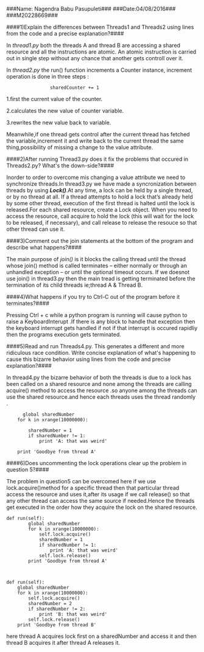 ###Name: Nagendra Babu Pasupuleti###
###Date:04/08/2016###
###M20228669###

####1)Explain the differences between Threads1 and Threads2 using lines from the code and a precise explanation?####

In *thread1.py* both the threads A and thread B are accessing a shared  resource and all the instructions are atomic.
An atomic instruction is  carried out in single step without any chance that another gets controll over it. 

In *thread2.py*  the run() function increments a Counter instance, increment operation is done in three steps :
                          
                    sharedCounter += 1

1.first the current value of the counter.

2.calculates the new value of counter variable.

3.rewrites the new value back to variable.

Meanwhile,if one thread gets control after the current thread has fetched the variable,increment it and write back to the current thread the same thing,possibility of missing a change to the value attribute.

####2)After running Thread3.py does it fix the problems that occured in Threads2.py? What's the down-side?####

Inorder to order to overcome mis changing a value attribute we need to synchronize threads.In thread3.py we have made a syncronization between threads by using  **_Lock()_**.At any time, a lock can be held by a single thread, or by no thread at all. If a thread attempts to hold a lock that’s already held by some other thread, execution of the first thread is halted until the lock is released.For each shared resource, create a Lock object. When you need to access the resource, call acquire to hold the lock (this will wait for the lock to be released, if necessary), and call release to release the resouce so that other thread can use it.

####3)Comment out the join statements at the bottom of the program and describe what happens?####

The main purpose of *_join()_* is it blocks the calling thread until the thread whose join() method is called terminates – either normally or through an unhandled exception – or until the optional timeout occurs.
If we doesnot use join() in thread3.py then the main tread is getting terminated before the termination of its child threads ie;thread A & Thread B.

####4)What happens if you try to Ctrl-C out of the program before it terminates?####

Pressing Ctrl + c while a python program is running will cause python to raise a KeyboardInterupt .If there is any block to handle that exception then the keyboard interrupt gets handled if not if that interrupt is occured rapidliy then the programs execution gets terminated.

####5)Read and run Threads4.py. This generates a different and more ridiculous race condition. Write concise explanation of what's happening to cause this bizarre behavior using lines from the code and precise explanation?####

In thread4.py the bizarre behavior of both the threads is due to  a lock has been called on a shared resource and none among the threads are calling acquire() method to access the resource .so anyone among the threads can use the shared resource.and hence each threads uses the thread randomly .

          global sharedNumber
        for k in xrange(10000000):
          
            sharedNumber = 1
            if sharedNumber != 1:
                print 'A: that was weird'
            
        print 'Goodbye from thread A'
        
####6)Does uncommenting the lock operations clear up the problem in question 5?####

The problem in question5 can be overcomed here if we use lock.acquire()method for a specific thread then that particular thread access the resource and uses it,after its usage if we call release() so that any other thread can access the same source if needed.Hence the threads get executed in the order how they acquire the lock on the shared resource.

    def run(self):
            global sharedNumber
            for k in xrange(10000000):
                self.lock.acquire()
                sharedNumber = 1
                if sharedNumber != 1:
                    print 'A: that was weird'
                self.lock.release()
            print 'Goodbye from thread A'
            


    def run(self):
        global sharedNumber
        for k in xrange(10000000):
            self.lock.acquire()
            sharedNumber = 2
            if sharedNumber != 2:
                print 'B: that was weird'
            self.lock.release()
        print 'Goodbye from thread B'
        
        
  here thread A acquires lock first on a sharedNumber and access it and then thread B acquires it after thread A releases it. 


